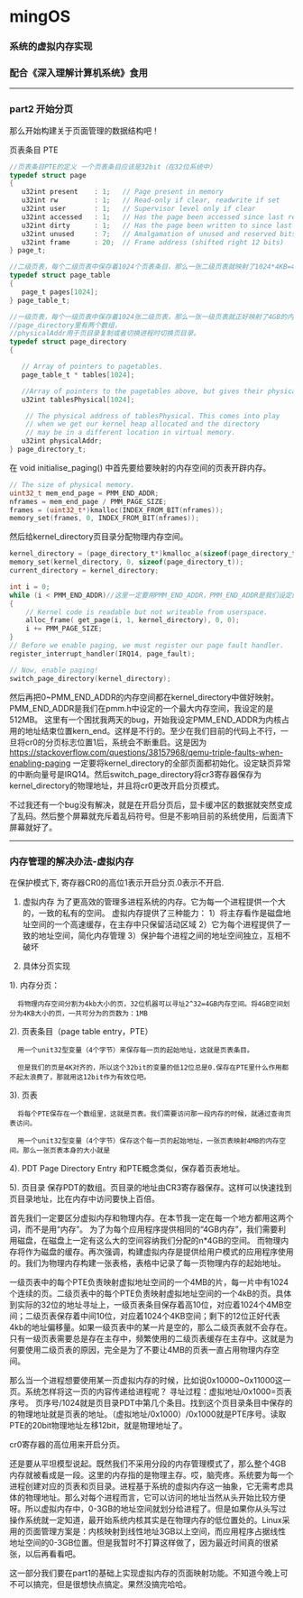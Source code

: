 # mingOS
### 系统的虚拟内存实现
### 配合《深入理解计算机系统》食用

---------------
### part2 开始分页

那么开始构建关于页面管理的数据结构吧！

页表条目 PTE
```c
//页表条目PTE的定义 一个页表条目应该是32bit（在32位系统中）
typedef struct page
{
   u32int present    : 1;   // Page present in memory
   u32int rw         : 1;   // Read-only if clear, readwrite if set
   u32int user       : 1;   // Supervisor level only if clear
   u32int accessed   : 1;   // Has the page been accessed since last refresh?
   u32int dirty      : 1;   // Has the page been written to since last refresh?
   u32int unused     : 7;   // Amalgamation of unused and reserved bits
   u32int frame      : 20;  // Frame address (shifted right 12 bits)
} page_t;

//二级页表，每个二级页表中保存着1024个页表条目，那么一张二级页表就映射了1024*4KB=4MB的空间
typedef struct page_table
{
   page_t pages[1024];
} page_table_t;

//一级页表，每个一级页表中保存着1024张二级页表，那么一张一级页表就正好映射了4GB的内存空间
//page_directory里有两个数组，
//physicalAddr用于页目录复制或者切换进程时切换页目录。
typedef struct page_directory
{

   // Array of pointers to pagetables.
   page_table_t * tables[1024];

   //Array of pointers to the pagetables above, but gives their physical location, for loading into the CR3 register.
   u32int tablesPhysical[1024];

    // The physical address of tablesPhysical. This comes into play
    // when we get our kernel heap allocated and the directory
    // may be in a different location in virtual memory.
   u32int physicalAddr;
} page_directory_t;
```

在 void initialise_paging() 中首先要给要映射的内存空间的页表开辟内存。
```c
// The size of physical memory.
uint32_t mem_end_page = PMM_END_ADDR;
nframes = mem_end_page / PMM_PAGE_SIZE;
frames = (uint32_t*)kmalloc(INDEX_FROM_BIT(nframes));
memory_set(frames, 0, INDEX_FROM_BIT(nframes));
```
然后给kernel_directory页目录分配物理内存空间。
```c
kernel_directory = (page_directory_t*)kmalloc_a(sizeof(page_directory_t));//为页目录分配空间
memory_set(kernel_directory, 0, sizeof(page_directory_t));
current_directory = kernel_directory;
```

```c
int i = 0;
while (i < PMM_END_ADDR)//这里一定要用PMM_END_ADDR，PMM_END_ADDR是我们设定的mem_end_page的大小。对kernel_directory进行初始化一定要将全部页面初始化。否则系统不断重启。
{
    // Kernel code is readable but not writeable from userspace.
    alloc_frame( get_page(i, 1, kernel_directory), 0, 0);
    i += PMM_PAGE_SIZE;
}
// Before we enable paging, we must register our page fault handler.
register_interrupt_handler(IRQ14, page_fault);

// Now, enable paging!
switch_page_directory(kernel_directory);
```

然后再把0~PMM_END_ADDR的内存空间都在kernel_directory中做好映射。PMM_END_ADDR是我们在pmm.h中设定的一个最大内存空间，我设定的是512MB。
这里有一个困扰我两天的bug，开始我设定PMM_END_ADDR为内核占用的地址结束位置kern_end。这样是不行的。至少在我们目前的代码上不行，一旦将cr0的分页标志位置1后，系统会不断重启。这是因为 https://stackoverflow.com/questions/38157968/qemu-triple-faults-when-enabling-paging
一定要将kernel_directory的全部页面都初始化。设定缺页异常的中断向量号是IRQ14。然后switch_page_directory将cr3寄存器保存为kernel_directory的物理地址，并且将cr0更改开启分页模式。

不过我还有一个bug没有解决，就是在开启分页后，显卡缓冲区的数据就突然变成了乱码。然后整个屏幕就充斥着乱码符号。但是不影响目前的系统使用，后面清下屏幕就好了。


---------------
### 内存管理的解决办法-虚拟内存
在保护模式下, 寄存器CR0的高位1表示开启分页.0表示不开启.

1. 虚拟内存
  为了更高效的管理多进程系统的内存。它为每一个进程提供一个大的，一致的私有的空间。
  虚拟内存提供了三种能力：
    1）将主存看作是磁盘地址空间的一个高速缓存，在主存中只保留活动区域
    2）它为每个进程提供了一致的地址空间，简化内存管理
    3）保护每个进程之间的地址空间独立，互相不破坏

2. 具体分页实现

  1). 内存分页：

      将物理内存空间分割为4kb大小的页，32位机器可以寻址2^32=4GB内存空间。将4GB空间划分为4KB大小的页，一共可分为的页数为：1MB

  2). 页表条目（page table entry，PTE）

      用一个unit32型变量（4个字节）来保存每一页的起始地址，这就是页表条目。

      但是我们的页是4K对齐的，所以这个32bit的变量的低12位总是0.保存在PTE里什么作用都不起太浪费了，那就用这12bit作为有效位吧。

  3). 页表

      将每个PTE保存在一个数组里，这就是页表。我们需要访问那一段内存的时候，就通过查询页表访问。

      用一个unit32型变量（4个字节）保存这个每一页的起始地址，一张页表映射4MB的内存空间。那么一张页表本身的大小就是

  4). PDT Page Directory Entry
      和PTE概念类似，保存着页表地址。

  5). 页目录
      保存PDT的数组。页目录的地址由CR3寄存器保存。这样可以快速找到页目录地址，比在内存中访问要快上百倍。

首先我们一定要区分虚拟内存和物理内存。在本节我一定在每一个地方都用这两个词，而不是用“内存”。
为了为每个应用程序提供相同的“4GB内存”，我们需要利用磁盘，在磁盘上一定有这么大的空间容纳我们分配的n*4GB的空间。
而物理内存将作为磁盘的缓存。再次强调，构建虚拟内存是提供给用户模式的应用程序使用的。我们为物理内存构建一张表格，表格中记录了每一页物理内存的起始地址。

一级页表中的每个PTE负责映射虚拟地址空间的一个4MB的片，每一片中有1024个连续的页。二级页表中的每个PTE负责映射虚拟地址空间的一个4kB的页。具体到实际的32位的地址寻址上，一级页表条目保存着高10位，对应着1024个4MB空间；二级页表保存着中间10位，对应着1024个4KB空间；剩下的12位正好代表4kb的地址偏移量。如果一级页表中的某一片是空的，那么二级页表就不会存在。只有一级页表需要总是存在主存中，频繁使用的二级页表缓存在主存中。这就是为何要使用二级页表的原因，完全是为了不要让4MB的页表一直占用物理内存空间。

那么当一个进程想要使用某一页虚拟内存的时候，比如说0x10000~0x11000这一页。系统怎样将这一页的内容传递给进程呢？
寻址过程：虚拟地址/0x1000=页表序号。 页序号/1024就是页目录PDT中第几个条目。找到这个页目录条目中保存的的物理地址就是页表的地址。（虚拟地址/0x1000）/0x1000就是PTE序号。读取PTE的20bit物理地址左移12bit，就是物理地址了。

cr0寄存器的高位用来开启分页。


还是要从平坦模型说起。既然我们不采用分段的内存管理模式了，那么整个4GB内存就被看成是一段。这里的内存指的是物理主存。哎，脑壳疼。系统要为每一个进程创建对应的页表和页目录。进程基于系统的虚拟内存这一抽象，它无需考虑具体的物理地址。那么对每个进程而言，它可以访问的地址当然从头开始比较方便呀。所以虚拟内存中，0-3GB的地址空间就划分给进程了。但是如果你从头写过操作系统就一定知道，最开始系统内核其实是在物理内存的低位置处的。Linux采用的页面管理方案是：内核映射到线性地址3GB以上空间，而应用程序占据线性地址空间的0-3GB位置。但是我暂时不打算这样做了，因为最近时间真的很紧张，以后再看看吧。

这一部分我们要在part1的基础上实现虚拟内存的页面映射功能。不知道今晚上可不可以搞完，但是很想快点搞定。果然没搞完哈哈。
